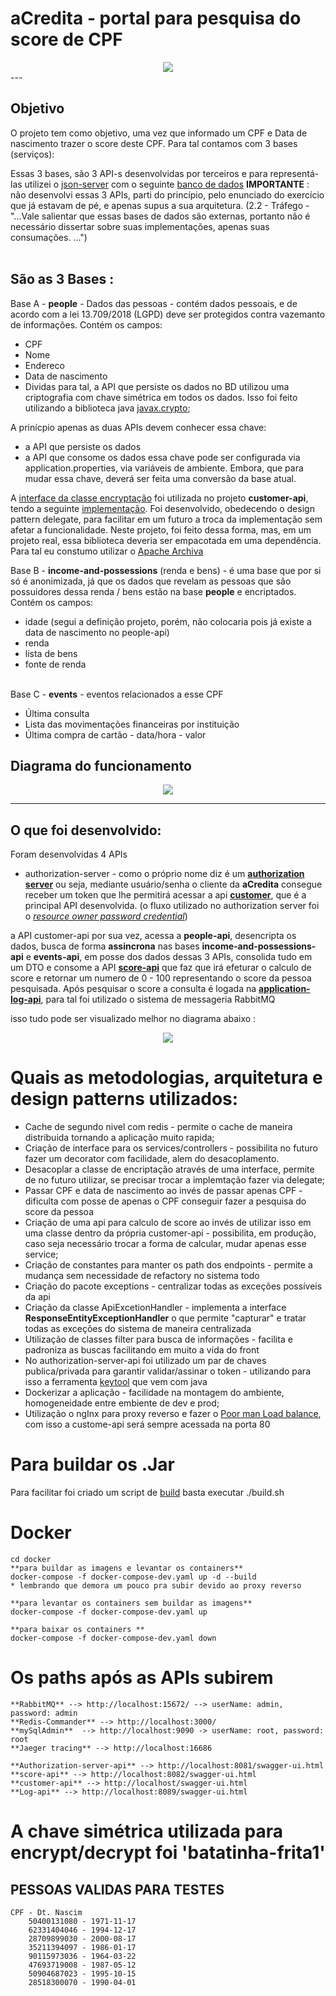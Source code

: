 # aCredita - portal para pesquisa do score de CPF

<center><img src="./images/logo-small.png"></center>
---


## Objetivo
O projeto tem como objetivo, uma vez que informado um CPF e Data de nascimento trazer o score deste CPF. Para tal contamos com 3 bases (serviços):  

Essas 3 bases, são 3 API-s desenvolvidas por terceiros e para representá-las utilizei o [json-server](https://www.npmjs.com/package/json-server) com o seguinte [banco de dados](./docker/db.json)
**IMPORTANTE** : não desenvolvi essas 3 APIs, parti do princípio, pelo enunciado do exercício que já estavam de pé, e apenas supus a sua arquitetura. (2.2 - Tráfego - "...Vale salientar que essas bases de dados são externas, portanto não é
necessário dissertar sobre suas implementações, apenas suas consumações. ...")  
<br> 

## São as 3 Bases :
Base A - **people** -  Dados das pessoas - contém dados pessoais, e de acordo com a lei  13.709/2018 (LGPD) deve ser protegidos contra vazemanto de informações.
Contém os campos: 
* CPF
* Nome 
* Endereco
* Data de nascimento
* Dividas
para tal, a API que persiste os dados no BD utilizou uma criptografia com chave simétrica em todos os dados. Isso foi feito utilizando a biblioteca java [javax.crypto](https://docs.oracle.com/javase/7/docs/api/javax/crypto/package-summary.html);

A prinícpio apenas as duas APIs devem conhecer essa chave:  
* a API que persiste os dados  
* a API que consome os dados
essa chave pode ser configurada via application.properties, via variáveis de ambiente. Embora, que para mudar essa chave, deverá ser feita uma conversão da base atual.

A [interface da classe encryptação](./customer-api/src/main/java/br/com/acredita/customer/utils/IEncryptDecrypt.java) foi utilizada no projeto  **customer-api**, tendo a seguinte [implementação](./customer-api/src/main/java/br/com/acredita/customer/utils/EncryptDecrypt.java). Foi desenvolvido, obedecendo o design pattern delegate,  para facilitar em um futuro a troca da implementação sem afetar a funcionalidade. Neste projeto, foi feito dessa forma, mas, em um projeto real, essa biblioteca deveria ser empacotada em uma dependência. Para tal eu constumo utilizar o [Apache Archiva](http://archiva.apache.org/)
<br>

Base B - **income-and-possessions**  (renda e bens) - é uma base que por si só é anonimizada, já que os dados que revelam as  pessoas que são possuidores dessa renda / bens estão na base **people** e encriptados.  
Contém os campos:
* idade (segui a definição projeto, porém, não colocaria pois já existe a data de nascimento no people-api)
* renda 
* lista de bens 
* fonte de renda
<br><br>

Base C - **events** - eventos relacionados a esse CPF
* Última consulta
* Lista das movimentações financeiras por instituição
* Última compra de cartão - data/hora - valor



	
## Diagrama do funcionamento 
<center><img src="./images/bases.png"></center>

---
## O que foi desenvolvido:

Foram desenvolvidas 4 APIs
* authorization-server - como o próprio nome diz é um [**authorization server**](./authorization-server) ou seja, mediante usuário/senha o cliente da __aCredita__ consegue receber um token que lhe permitirá acessar a api [**customer**](./customer-api), que é a principal API desenvolvida. (o fluxo utilizado no authorization server foi o [*resource owner password credential*](#ROPC))


a API customer-api por sua vez, acessa a **people-api**, desencripta os dados, busca de forma **assincrona** nas bases **income-and-possessions-api** e **events-api**, em posse dos dados dessas 3 APIs, consolida tudo em um DTO [](customer-api/src/main/java/br/com/acredita/customer/DTOin/CalculaScoreDTOin.java) e consome a API [**score-api**](./score-api) que faz que irá efeturar o calculo de score e retornar um numero de 0 - 100 representando o score da pessoa pesquisada. Após pesquisar o score a consulta é logada na [**application-log-api**](./application-log-api), para tal foi utilizado o sistema de messageria RabbitMQ

isso tudo pode ser visualizado melhor no diagrama abaixo :
<center><img src="./images/customer-api.png"></center>


# Quais as metodologias, arquitetura e design patterns utilizados:
* Cache de segundo nivel com redis - permite o cache de maneira distribuida tornando a aplicação muito rapida;
* Criação de interface para os services/controllers - possibilita no futuro fazer um decorator com facilidade, alem do desacoplamento.
* Desacoplar a classe de encriptação através de uma interface, permite de no futuro utilizar, se precisar trocar a implemtação fazer via delegate;
* Passar CPF e data de nascimento ao invés de passar apenas CPF - dificulta com posse de apenas o CPF conseguir fazer a pesquisa do score da pessoa
* Criação de uma api para calculo de score ao invés de utilizar isso em uma classe dentro da própria customer-api - possibilita, em produção, caso seja necessário trocar a forma de calcular, mudar apenas esse service;
* Criação de constantes para manter os path dos endpoints - permite a mudança sem necessidade de refactory no sistema todo
* Criação do pacote exceptions - centralizar todas as exceções possíveis da api
* Criação da classe ApiExcetionHandler - implementa a interface __ResponseEntityExceptionHandler__ o que permite "capturar" e tratar todas as exceções do sistema de maneira centralizada 
* Utilização de classes filter para busca de informações - facilita e padroniza as buscas facilitando em muito a vida do front
* No authorization-server-api foi utilizado um par de chaves publica/privada para garantir validar/assinar o token - utilizando para isso a ferramenta [keytool](https://docs.oracle.com/en/java/javase/12/tools/keytool.html) que vem com java 
* Dockerizar a aplicação - facilidade na montagem do ambiente, homogeneidade entre embiente de dev e prod;
* Utilização o ngInx para proxy reverso e fazer o [Poor man Load balance](https://www.networkworld.com/article/2722741/poor-man-s-load-balancing.html#:~:text=Poor%20man%27s%20load%20balancing%20is%20properly%20called%20Round,could%20set%20up%20five%20A%20records%20like%20this%3A), com isso a custome-api será sempre acessada na porta 80



# Para buildar os .Jar 
Para facilitar foi criado um script de [build](./build.sh)
basta executar ./build.sh

# Docker
	cd docker
	**para buildar as imagens e levantar os containers**
	docker-compose -f docker-compose-dev.yaml up -d --build 
	* lembrando que demora um pouco pra subir devido ao proxy reverso

	**para levantar os containers sem buildar as imagens**
	docker-compose -f docker-compose-dev.yaml up 

	**para baixar os containers **
	docker-compose -f docker-compose-dev.yaml down 

# Os paths após as APIs subirem 
	**RabbitMQ** --> http://localhost:15672/ --> userName: admin, password: admin
	**Redis-Commander** --> http://localhost:3000/
	**mySqlAdmin**  --> http://localhost:9090 -> userName: root, password: root
	**Jaeger tracing** --> http://localhost:16686

	**Authorization-server-api** --> http://localhost:8081/swagger-ui.html
	**score-api** --> http://localhost:8082/swagger-ui.html
	**customer-api** --> http://localhost/swagger-ui.html
	**Log-api** --> http://localhost:8089/swagger-ui.html



# A chave simétrica utilizada para encrypt/decrypt foi 'batatinha-frita1'

## PESSOAS VALIDAS PARA TESTES
    CPF - Dt. Nascim
		50400131080 - 1971-11-17  
		62331404046 - 1994-12-17  
		28709899030 - 2000-08-17  
		35211394097 - 1986-01-17  
		90115973036 - 1964-03-22  
		47693719008 - 1987-05-12  
		50904687023 - 1995-10-15  
		28518300070 - 1990-04-01  
		

